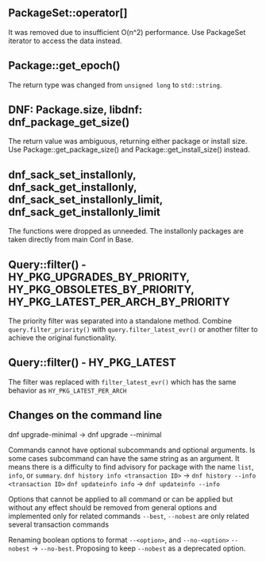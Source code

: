 PackageSet::operator[]
----------------------
It was removed due to insufficient O(n^2) performance.
Use PackageSet iterator to access the data instead.


Package::get_epoch()
--------------------
The return type was changed from `unsigned long` to `std::string`.


DNF: Package.size, libdnf: dnf_package_get_size()
-------------------------------------------------
The return value was ambiguous, returning either package or install size.
Use Package::get_package_size() and Package::get_install_size() instead.


dnf_sack_set_installonly, dnf_sack_get_installonly, dnf_sack_set_installonly_limit, dnf_sack_get_installonly_limit
------------------------------------------------------------------------------------------------------------------
The functions were dropped as unneeded. The installonly packages are taken directly from main Conf in Base.


Query::filter() - HY_PKG_UPGRADES_BY_PRIORITY, HY_PKG_OBSOLETES_BY_PRIORITY, HY_PKG_LATEST_PER_ARCH_BY_PRIORITY
---------------------------------------------------------------------------------------------------------------
The priority filter was separated into a standalone method.
Combine `query.filter_priority()` with `query.filter_latest_evr()` or another filter to achieve the original functionality.


Query::filter() - HY_PKG_LATEST
-------------------------------
The filter was replaced with `filter_latest_evr()` which has the same behavior as `HY_PKG_LATEST_PER_ARCH`


Changes on the command line
---------------------------
dnf upgrade-minimal -> dnf upgrade --minimal

Commands cannot have optional subcommands and optional arguments. Is some cases subcommand can have the same string as
an argument. It means there is a difficulty to find advisory for package with the name `list`, `info`, or `summary`.
`dnf history info <transaction ID>` -> `dnf history --info <transaction ID>`
`dnf updateinfo info` -> `dnf updateinfo --info`

Options that cannot be applied to all command or can be applied but without any effect should be removed from general
options and implemented only for related commands
`--best`, `--nobest` are only related several transaction commands

Renaming boolean options to format `--<option>`, and `--no-<option>`
`--nobest` -> `--no-best`. Proposing to keep `--nobest` as a deprecated option.
